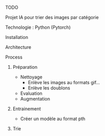 TODO

Projet IA pour trier des images par catégorie

Technologie : Python (Pytorch)

Installation

Architecture

Process 
1. Préparation
    - Nettoyage
        - Enlève les images au formats gif...
        - Enlève les doublons
    - Evaluation
    - Augmentation
2. Entrainement
    - Créer un modèle au format pth

3. Trie
